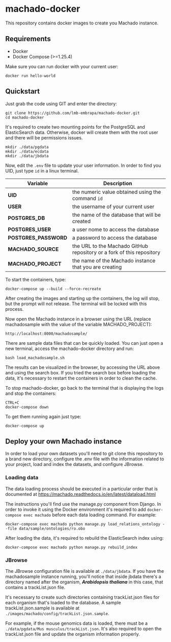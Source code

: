 # machado-docker

This repository contains docker images to create you Machado instance. 

## Requirements

- Docker 
- Docker Compose (>=1.25.4)

Make sure you can run docker with your current user:

    docker run hello-world


## Quickstart

Just grab the code using GIT and enter the directory:

    git clone https://github.com/lmb-embrapa/machado-docker.git
    cd machado-docker

It's required to create two mounting points for the PostgreSQL and ElasticSearch data. Otherwise, docker will create them with the root user and there will be permissions issues.

    mkdir ./data/pgdata
    mkdir ./data/ecdata
    mkdir ./data/jbdata

Now, edit the `.env` file to update your user information. In order to find you UID, just type `id` in a linux terminal. 

| **Variable**          | **Description**                                                         |
|-----------------------|-------------------------------------------------------------------------|
| **UID**               | the numeric value obtained using the command `id`                       |
| **USER**              | the username of your current user                                       |
| **POSTGRES_DB**       | the name of the database that will be created                           |
| **POSTGRES_USER**     | a user nome to access the database                                      |
| **POSTGRES_PASSWORD** | a password to access the database                                       |
| **MACHADO_SOURCE**    | the URL to the Machado GitHub repository or a fork of this repository   |
| **MACHADO_PROJECT**   | the name of the Machado instance that you are creating                  |


To start the containers, type:

    docker-compose up --build --force-recreate

After creating the images and starting up the containers, the log will stop, but the prompt will not release.
The terminal will be locked with this process.

Now open the Machado instance in a browser using the URL (replace machadosample with the value of the variable MACHADO\_PROJECT): 

    http://localhost:8000/machadosample/

There are sample data files that can be quickly loaded. 
You can just open a new terminal, access the machado-docker directory and run:

    bash load_machadosample.sh

The results can be visualized in the browser, by accessing the URL above and using the search box. If you tried the search box before loading the data, it's necessary to restart the containers in order to clean the cache.

To stop machado-docker, go back to the terminal that is displaying the logs and stop the containers:

    CTRL+C
    docker-compose down
    
To get them running again just type:

    docker-compose up

## Deploy your own Machado instance

In order to load your own datasets you'll need to git clone this repository to a brand new directory, configure the .env file with the information related to your project, load and index the datasets, and configure JBrowse. 

### Loading data

The data loading process should be executed in a particular order that is documented at https://machado.readthedocs.io/en/latest/dataload.html 

The instructions you'll find use the manage.py component from Django. In order to invoke it using the Docker environment it's required to add `docker-compose exec machado` before each data loading command. For example:

    docker-compose exec machado python manage.py load_relations_ontology --file data/sample/ontologies/ro.obo

After loading the data, it's required to rebuild the ElasticSearch index using:

    docker-compose exec machado python manage.py rebuild_index


### JBrowse

The JBrowse configuration file is available at `./data/jbdata`. If you have the machadosample instance running, you'll notice that inside jbdata there's a directory named after the organism, ***Arabidopsis thaliana*** in this case,  that contains a trackList.json file. 

It's necessary to create such directories containing trackList.json files for each organism that's loaded to the database. A sample trackList.json.sample is available at `./images/machado/config/trackList.json.sample`.

For example, if the mouse genomics data is loaded, there must be a `./data/pgdata/Mus musculus/trackList.json`. It's also required to open the trackList.json file and update the organism information properly.
